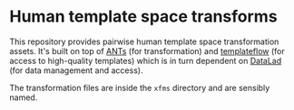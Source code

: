 # Human template space transforms

This repository provides pairwise human template space transformation assets.
It's built on top of [ANTs](https://github.com/ANTsX/ANTs) (for transformation)
and [templateflow](https://github.com/templateflow/templateflow) (for access to
high-quality templates) which is in turn dependent on
[DataLad](https://github.com/datalad/datalad) (for data management and access).

The transformation files are inside the `xfms` directory and are sensibly named.
